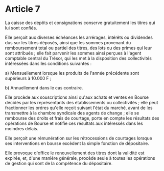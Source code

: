 # Article 7

La caisse des dépôts et consignations conserve gratuitement les titres qui lui sont confiés.

Elle perçoit aux diverses échéances les arrérages, intérêts ou dividendes dus sur les titres déposés, ainsi que les sommes provenant du remboursement total ou partiel des titres, des lots ou des primes qui leur sont attribués ; elle fait parvenir les sommes ainsi perçues à l'agent comptable central du Trésor, qui les met à la disposition des collectivités intéressées dans les conditions suivantes :

a) Mensuellement lorsque les produits de l'année précédente sont supérieurs à 10.000 F ;

b) Annuellement dans le cas contraire.

Elle procède aux souscriptions ainsi qu'aux achats et ventes en Bourse décidés par les représentants des établissements ou collectivités ; elle peut fractionner les ordres qu'elle reçoit suivant l'état du marché, avant de les transmettre à la chambre syndicale des agents de change ; elle se rembourse des droits et frais de courtage, porte en compte les résultats des opérations de Bourse et notifie ces résultats aux intéressés dans les moindres délais.

Elle perçoit une rémunération sur les rétrocessions de courtages lorsque ses interventions en bourse excèdent la simple fonction de dépositaire.

Elle provoque d'office le renouvellement des titres dont la validité est expirée, et, d'une manière générale, procède seule à toutes les opérations de gestion qui sont de la compétence du dépositaire.
